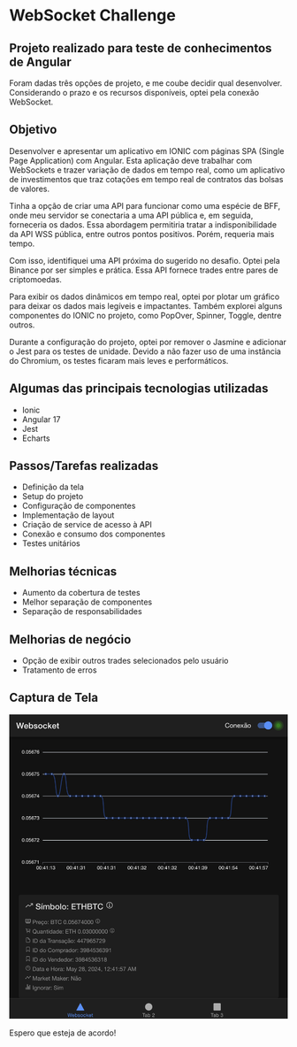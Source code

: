 
# WebSocket Challenge

## Projeto realizado para teste de conhecimentos de Angular

Foram dadas três opções de projeto, e me coube decidir qual desenvolver. Considerando o prazo e os recursos disponíveis, optei pela conexão WebSocket.

## Objetivo

Desenvolver e apresentar um aplicativo em IONIC com páginas SPA (Single Page Application) com Angular. Esta aplicação deve trabalhar com WebSockets e trazer variação de dados em tempo real, como um aplicativo de investimentos que traz cotações em tempo real de contratos das bolsas de valores.

Tinha a opção de criar uma API para funcionar como uma espécie de BFF, onde meu servidor se conectaria a uma API pública e, em seguida, forneceria os dados. Essa abordagem permitiria tratar a indisponibilidade da API WSS pública, entre outros pontos positivos. Porém, requeria mais tempo.

Com isso, identifiquei uma API próxima do sugerido no desafio. Optei pela Binance por ser simples e prática. Essa API fornece trades entre pares de criptomoedas.

Para exibir os dados dinâmicos em tempo real, optei por plotar um gráfico para deixar os dados mais legíveis e impactantes. Também explorei alguns componentes do IONIC no projeto, como PopOver, Spinner, Toggle, dentre outros.

Durante a configuração do projeto, optei por remover o Jasmine e adicionar o Jest para os testes de unidade. Devido a não fazer uso de uma instância do Chromium, os testes ficaram mais leves e performáticos.

## Algumas das principais tecnologias utilizadas

- Ionic
- Angular 17
- Jest
- Echarts

## Passos/Tarefas realizadas

- Definição da tela
- Setup do projeto
- Configuração de componentes
- Implementação de layout
- Criação de service de acesso à API
- Conexão e consumo dos componentes
- Testes unitários

## Melhorias técnicas

- Aumento da cobertura de testes
- Melhor separação de componentes
- Separação de responsabilidades

## Melhorias de negócio

- Opção de exibir outros trades selecionados pelo usuário
- Tratamento de erros

## Captura de Tela

![Captura de Tela](./webkocket-challenge.png)

Espero que esteja de acordo!
